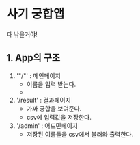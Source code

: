# 사기 궁합앱
다 낚을거야!

## 1. App의 구조
1. '"/"' : 메인페이지
    - 이름을 입력 받는다.
    - 
2. '/result' : 결과페이지
    - 가짜 궁합을 보여준다.
    - csv에 입력값을 저장한다.
3. '/admin' : 어드민페이지
    - 저장된 이름들을 csv에서 불러와 출력한다.